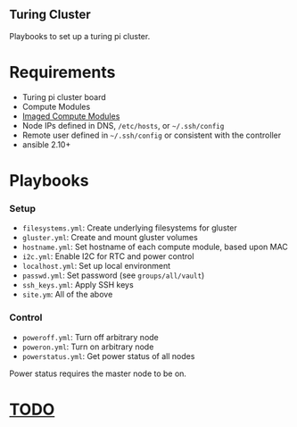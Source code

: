 Turing Cluster
---

Playbooks to set up a turing pi cluster.

Requirements
===

- Turing pi cluster board
- Compute Modules
- [Imaged Compute Modules](pi-stuffs/compute-module-init)
- Node IPs defined in DNS, `/etc/hosts`, or `~/.ssh/config`
- Remote user defined in `~/.ssh/config` or consistent with the controller
- ansible 2.10+

Playbooks
===

### Setup

- `filesystems.yml`: Create underlying filesystems for gluster
- `gluster.yml`: Create and mount gluster volumes
- `hostname.yml`: Set hostname of each compute module, based upon MAC
- `i2c.yml`: Enable I2C for RTC and power control
- `localhost.yml`: Set up local environment
- `passwd.yml`: Set password (see `groups/all/vault`)
- `ssh_keys.yml`: Apply SSH keys
- `site.ym`: All of the above

### Control

- `poweroff.yml`: Turn off arbitrary node
- `poweron.yml`: Turn on arbitrary node
- `powerstatus.yml`: Get power status of all nodes

Power status requires the master node to be on.

[TODO](TODO.md)
===
